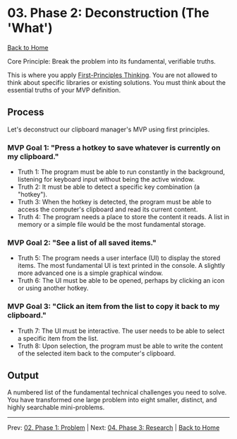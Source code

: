 # 03. Phase 2: Deconstruction (The 'What')

[Back to Home](../index.md)

Core Principle: Break the problem into its fundamental, verifiable truths.

This is where you apply [First-Principles Thinking](../guides/first_principles_thinking.md). You are not allowed to think about specific libraries or existing solutions. You must think about the essential truths of your MVP definition.

## Process

Let's deconstruct our clipboard manager's MVP using first principles.

### MVP Goal 1: "Press a hotkey to save whatever is currently on my clipboard."

- Truth 1: The program must be able to run constantly in the background, listening for keyboard input without being the active window.
- Truth 2: It must be able to detect a specific key combination (a "hotkey").
- Truth 3: When the hotkey is detected, the program must be able to access the computer's clipboard and read its current content.
- Truth 4: The program needs a place to store the content it reads. A list in memory or a simple file would be the most fundamental storage.

### MVP Goal 2: "See a list of all saved items."

- Truth 5: The program needs a user interface (UI) to display the stored items. The most fundamental UI is text printed in the console. A slightly more advanced one is a simple graphical window.
- Truth 6: The UI must be able to be opened, perhaps by clicking an icon or using another hotkey.

### MVP Goal 3: "Click an item from the list to copy it back to my clipboard."

- Truth 7: The UI must be interactive. The user needs to be able to select a specific item from the list.
- Truth 8: Upon selection, the program must be able to write the content of the selected item back to the computer's clipboard.

## Output

A numbered list of the fundamental technical challenges you need to solve. You have transformed one large problem into eight smaller, distinct, and highly searchable mini-problems.

---

Prev: [02. Phase 1: Problem](./02-phase-1-problem.md) | Next: [04. Phase 3: Research](./04-phase-3-research.md) | [Back to Home](../index.md)
